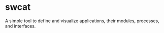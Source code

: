 # swcat

A simple tool to define and visualize applications, their modules, processes, and interfaces.
